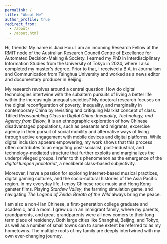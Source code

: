 ```yaml
---
permalink: /
title: "About Me"
author_profile: true
redirect_from: 
  - /about/
  - /about.html
---
```


Hi, friends! My name is Jiaxi Hou. I am an incoming Research Fellow at the RMIT node of the Australian Research Council Centre of Excellence for Automated Decision-Making & Society. I earned my PhD in Interdisciplinary Information Studies from the University of Tokyo in 2024, where I also completed my master's degree. Prior to that, I received a B.A. in Journalism and Communication from Tsinghua University and worked as a news editor and documentary producer in Beijing. 

My research revolves around a central question: How do digital technologies intertwine with the subaltern pursuits of living a better life within the increasingly unequal societies? My doctoral research focuses on the digital reconfiguration of poverty, inequality, and marginality in contemporary China by revisiting and critiquing Marxist concept of class. Titiled *Reassambling Class in Digital China: Inequality, Technology, and Agency from Below*, it is an ethnographic exploration of how Chinese disadvantaged populations, such as peasants and migrants, excercise agency in their pursuit of social mobility and alternative ways of living through active engagement with mobile devices and digital platforms. While digital inclusion appears empowering, my work shows that this process often contributes to an engulfing post-socialist, post-industrial, and technology-mediated structure that further exploits and marginalizes the underprivileged groups. I refer to this phenomenon as the emergence of the *digital lumpen proletariat*, a neoliberal class-based subjectivity. 

Moreover, I have a passion for exploring Internet-based musical practices, digital gaming cultures, and the socio-cultural histories of the Asia Pacific region. In my everyday life, I enjoy Chinese rock music and Hong Kong ganster films. Playing *Stardew Valley*, the farming simulation game, and navigating *The Legend of Zelda: Breath of the Wild* always bring me peace.  

I am also a non-Han Chinese, a first-generation college graduate and academic, and a mom. I grew up in an immigrant family, where my parents, grandparents, and great-grandparents were all new comers to their long-term place of residency. Both large cities like Shanghai, Beijing, and Tokyo, as well as a number of small towns can to some extent be referred to as my hometowns. The multiple roots of my family are deeply intertwined with my own ever-changing journey. 
